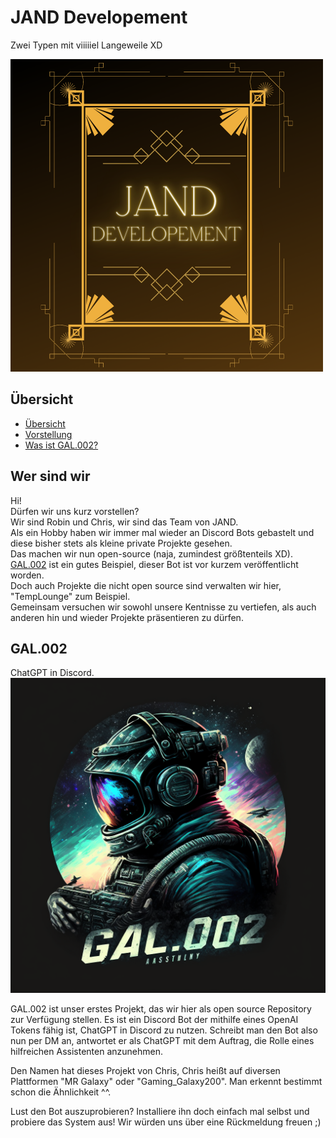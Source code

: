 # JAND Developement
Zwei Typen mit viiiiiel Langeweile XD

![Das Logo von JAND](JAND_Logo.png)

## Übersicht

- [Übersicht](#übersicht)
- [Vorstellung](#wer-sind-wir)
- [Was ist GAL.002?](#gal002)


## Wer sind wir

Hi!  
Dürfen wir uns kurz vorstellen?  
Wir sind Robin und Chris, wir sind das Team von JAND.  
Als ein Hobby haben wir immer mal wieder an Discord Bots gebastelt und diese bisher stets als kleine private Projekte gesehen.  
Das machen wir nun open-source (naja, zumindest größtenteils XD).  
[GAL.002](https://github.com/JANDdevelopement/GAL.002) ist ein gutes Beispiel, dieser Bot ist vor kurzem veröffentlicht worden.  
Doch auch Projekte die nicht open source sind verwalten wir hier, "TempLounge" zum Beispiel.  
Gemeinsam versuchen wir sowohl unsere Kentnisse zu vertiefen, als auch anderen hin und wieder Projekte präsentieren zu dürfen.  

## GAL.002
ChatGPT in Discord.
![Das Logo von GAL.002](GAL.002_Logo.png)

GAL.002 ist unser erstes Projekt, das wir hier als open source Repository zur Verfügung stellen.
Es ist ein Discord Bot der mithilfe eines OpenAI Tokens fähig ist, ChatGPT in Discord zu nutzen.
Schreibt man den Bot also nun per DM an, antwortet er als ChatGPT mit dem Auftrag, die Rolle eines hilfreichen Assistenten anzunehmen.

Den Namen hat dieses Projekt von Chris, Chris heißt auf diversen Plattformen "MR Galaxy" oder "Gaming_Galaxy200".
Man erkennt bestimmt schon die Ähnlichkeit ^^. 

Lust den Bot auszuprobieren? Installiere ihn doch einfach mal selbst und probiere das System aus!
Wir würden uns über eine Rückmeldung freuen ;)